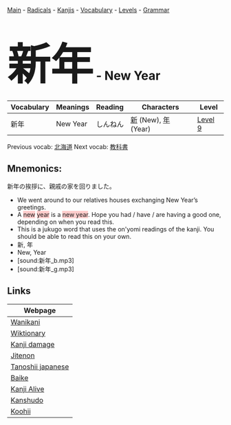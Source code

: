 <style> bigfont {font-size: 100px}</style>
[Main](../README.md) -
[Radicals](../radicals.md) -
[Kanjis](../kanjis.md) -
[Vocabulary](../vocabulary.md) -
[Levels](../levels.md) -
[Grammar](../grammar.md)
# <bigfont> 新年</bigfont> - New Year 

| Vocabulary | Meanings | Reading | Characters | Level |
| --- | --- | --- | --- | --- |
| 新年 | New Year | しんねん |  [新](../kanjis/新.md) (New), [年](../kanjis/年.md) (Year) | [Level 9](../levels/wk_level9.md) |

Previous vocab: [北海道](北海道.md) Next vocab: [教科書](教科書.md) 

## Mnemonics:
新年の挨拶に、親戚の家を回りました。
* We went around to our relatives houses exchanging New Year’s greetings.
* A <span style="background-color:#ffcccb"> new</span> <span style="background-color:#ffcccb"> year</span> is a <span style="background-color:#ffcccb"> new year</span>. Hope you had / have / are having a good one, depending on when you read this.
* This is a jukugo word that uses the on'yomi readings of the kanji. You should be able to read this on your own.
* 新, 年
* New, Year
* [sound:新年_b.mp3]
* [sound:新年_g.mp3]


## Links 

| Webpage |
| --- |
| [Wanikani          ](https://www.wanikani.com/kanji/新年) |
| [Wiktionary        ](https://en.wiktionary.org/wiki/新年) |
| [Kanji damage      ](http://www.kanjidamage.com/kanji/search?utf8=✓&q=新年) |
| [Jitenon           ](https://jitenon.com/kanji/新年) |
| [Tanoshii japanese ](https://www.tanoshiijapanese.com/dictionary/kanji.cfm?k=新年) |
| [Baike             ](https://baike.baidu.com/item/新年) |
| [Kanji Alive       ](https://app.kanjialive.com/新年) |
| [Kanshudo          ](https://www.kanshudo.com/searchmn?q=新年) |
| [Koohii            ](https://kanji.koohii.com/study/kanji/新年) |
